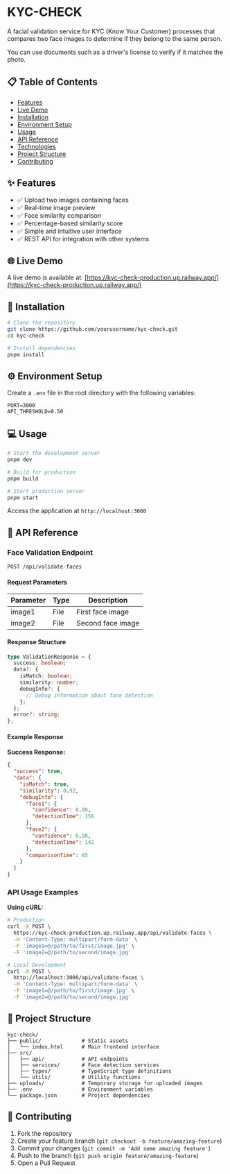 # KYC-CHECK

A facial validation service for KYC (Know Your Customer) processes that compares two face images to determine if they belong to the same person.

You can use documents such as a driver's license to verify if it matches the photo.

## 📋 Table of Contents
- [Features](#-features)
- [Live Demo](#-live-demo)
- [Installation](#-installation)
- [Environment Setup](#-environment-setup)
- [Usage](#-usage)
- [API Reference](#-api-reference)
- [Technologies](#-technologies)
- [Project Structure](#-project-structure)
- [Contributing](#-contributing)

## ✨ Features

- ✅ Upload two images containing faces
- ✅ Real-time image preview
- ✅ Face similarity comparison
- ✅ Percentage-based similarity score
- ✅ Simple and intuitive user interface
- ✅ REST API for integration with other systems

## 🌐 Live Demo

A live demo is available at: [https://kyc-check-production.up.railway.app/](https://kyc-check-production.up.railway.app/)

## 🚀 Installation

```bash
# Clone the repository
git clone https://github.com/yourusername/kyc-check.git
cd kyc-check

# Install dependencies
pnpm install
```

## ⚙️ Environment Setup

Create a `.env` file in the root directory with the following variables:

```
PORT=3000
API_THRESHOLD=0.50
```

## 💻 Usage

```bash
# Start the development server
pnpm dev

# Build for production
pnpm build

# Start production server
pnpm start
```

Access the application at `http://localhost:3000`

## 📡 API Reference

### Face Validation Endpoint

```
POST /api/validate-faces
```

#### Request Parameters

| Parameter | Type | Description |
|-----------|------|-------------|
| image1 | File | First face image |
| image2 | File | Second face image |

#### Response Structure

```typescript
type ValidationResponse = {
  success: boolean;
  data?: {
    isMatch: boolean;
    similarity: number;
    debugInfo?: {
      // Debug information about face detection
    };
  };
  error?: string;
};
```

#### Example Response

**Success Response:**
```json
{
  "success": true,
  "data": {
    "isMatch": true,
    "similarity": 0.92,
    "debugInfo": {
      "face1": {
        "confidence": 0.99,
        "detectionTime": 156
      },
      "face2": {
        "confidence": 0.98,
        "detectionTime": 142
      },
      "comparisonTime": 85
    }
  }
}
```

### API Usage Examples

**Using cURL:**
```bash
# Production
curl -X POST \
  https://kyc-check-production.up.railway.app/api/validate-faces \
  -H 'Content-Type: multipart/form-data' \
  -F 'image1=@/path/to/first/image.jpg' \
  -F 'image2=@/path/to/second/image.jpg'

# Local Development
curl -X POST \
  http://localhost:3000/api/validate-faces \
  -H 'Content-Type: multipart/form-data' \
  -F 'image1=@/path/to/first/image.jpg' \
  -F 'image2=@/path/to/second/image.jpg'
```

## 📁 Project Structure

```
kyc-check/
├── public/             # Static assets
│   └── index.html      # Main frontend interface
├── src/
│   ├── api/            # API endpoints
│   ├── services/       # Face detection services
│   ├── types/          # TypeScript type definitions
│   └── utils/          # Utility functions
├── uploads/            # Temporary storage for uploaded images
├── .env                # Environment variables
└── package.json        # Project dependencies
```

## 🤝 Contributing

1. Fork the repository
2. Create your feature branch (`git checkout -b feature/amazing-feature`)
3. Commit your changes (`git commit -m 'Add some amazing feature'`)
4. Push to the branch (`git push origin feature/amazing-feature`)
5. Open a Pull Request
